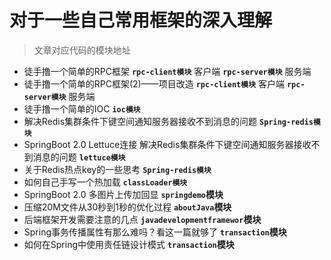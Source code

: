 # 对于一些自己常用框架的深入理解

> 文章对应代码的模块地址

* 徒手撸一个简单的RPC框架 **`rpc-client模块`** 客户端 **`rpc-server模块`** 服务端
* 徒手撸一个简单的RPC框架(2)——项目改造 **`rpc-client模块`** 客户端 **`rpc-server模块`** 服务端
* 徒手撸一个简单的IOC   **`ioc模块`**
* 解决Redis集群条件下键空间通知服务器接收不到消息的问题 **`Spring-redis模块`**
* SpringBoot 2.0 Lettuce连接 解决Redis集群条件下键空间通知服务器接收不到消息的问题 **`lettuce模块`**
* 关于Redis热点key的一些思考 **`Spring-redis模块`**  
* 如何自己手写一个热加载 **`classLoader模块`**
* SpringBoot 2.0 多图片上传加回显 **`springdemo`模块**
* 压缩20M文件从30秒到1秒的优化过程 **`aboutJava`模块**
* 后端框架开发需要注意的几点 **`javadevelopmentframewor`模块**
* Spring事务传播属性有那么难吗？看这一篇就够了 **`transaction`模块**
* 如何在Spring中使用责任链设计模式 **`transaction`模块**
